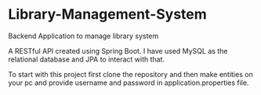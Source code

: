 # Library-Management-System
Backend Application to manage library system

A RESTful API created using Spring Boot. I have used MySQL as the relational database and JPA to interact with that.

To start with this project first clone the repository and then make entities on your pc and provide username and password in application.properties file.

